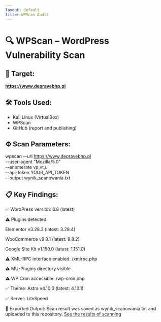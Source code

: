 ```yaml
---
layout: default
title: WPScan Audit
---
```


# 🔍 WPScan – WordPress Vulnerability Scan

## 🎯 Target:
**https://www.depravebhp.pl**

## 🛠 Tools Used:
- Kali Linux (VirtualBox)
- WPScan
- GitHub (report and publishing)

## ⚙️ Scan Parameters:


wpscan --url https://www.depravebhp.pl \
  --user-agent "Mozilla/5.0" \
  --enumerate vp,vt,u \
  --api-token YOUR_API_TOKEN \
  --output wynik_scanowania.txt
## 📋 Key Findings:
✅ WordPress version: 6.8 (latest)

⚠️ Plugins detected:

Elementor v3.28.3 (latest: 3.28.4)

WooCommerce v9.8.1 (latest: 9.8.2)

Google Site Kit v1.150.0 (latest: 1.151.0)

⚠️ XML-RPC interface enabled: /xmlrpc.php

⚠️ MU-Plugins directory visible

⚠️ WP Cron accessible: /wp-cron.php

✅ Theme: Astra v4.10.0 (latest: 4.10.1)

✅ Server: LiteSpeed

📁 Exported Output:
Scan result was saved as wynik_scanowania.txt and uploaded to this repository.
[See the results of scanning](wynik_scanowania.txt)


